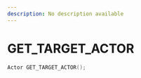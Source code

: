 ```yaml
---
description: No description available 
---
```


# GET_TARGET_ACTOR

```cpp
Actor GET_TARGET_ACTOR();
```